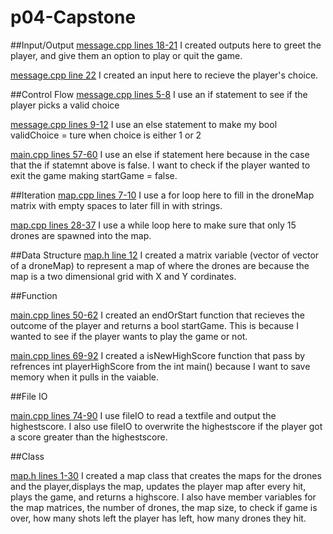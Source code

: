 # p04-Capstone

##Input/Output
[message.cpp lines 18-21](/message.cpp#L10)
I created outputs here to greet the player, and give them an option to play or quit the game. 

[message.cpp line 22](/message.cpp#L22)
I created an input here to recieve the player's choice.

##Control Flow
[message.cpp lines 5-8](/message.cpp#L5)
I use an if statement to see if the player picks a valid choice

[message.cpp lines 9-12](/message.cpp#L9)
I use an else statement to make my bool validChoice = ture when choice is either 1 or 2

[main.cpp lines 57-60](/main.cpp#L57)
I use an else if statement here because in the case that the if statemnt above is false. I want to check if the player wanted to exit the game making startGame = false.

##Iteration
[map.cpp lines 7-10](/map.cpp#L7)
I use a for loop here to fill in the droneMap matrix with empty spaces to later fill in with strings.

[map.cpp lines 28-37](/map.cpp#L28)
I use a while loop here to make sure that only 15 drones are spawned into the map.

##Data Structure
[map.h line 12](/map.h#12)
I created a matrix variable (vector of vector of a droneMap) to represent a map of where the drones are because the map is a two dimensional grid with X and Y cordinates.

##Function

[main.cpp lines 50-62](/main.cpp#L50)
I created an endOrStart function that recieves the outcome of the player and returns a bool startGame. This is because I wanted to see if the player wants to play the game or not.

[main.cpp lines 69-92](/main.cpp#69)
I created a isNewHighScore function that pass by refrences int playerHighScore from the int main() because I want to save memory when it pulls in the vaiable.

##File IO

[main.cpp lines 74-90](/main.cpp#74)
I use fileIO to read a textfile and output the highestscore. I also use fileIO to overwrite the highestscore if the player got a score greater than the highestscore.

##Class

[map.h lines 1-30](/map.h#1)
I created a map class that creates the maps for the drones and the player,displays the map, updates the player map after every hit, plays the game, and returns a highscore. I also have member variables for the map matrices, the number of drones, the map size, to check if game is over, how many shots left the player has left, how many drones they hit.



